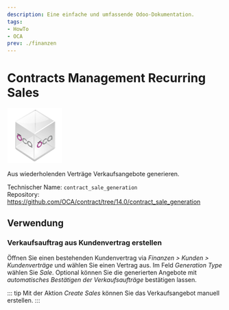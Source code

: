 ```yaml
---
description: Eine einfache und umfassende Odoo-Dokumentation.
tags:
- HowTo
- OCA
prev: ./finanzen
---
```

# Contracts Management Recurring Sales
![icon_oca_app](assets/icon_oca_app.png)

Aus wiederholenden Verträge Verkaufsangebote generieren. 

Technischer Name: `contract_sale_generation`\
Repository: <https://github.com/OCA/contract/tree/14.0/contract_sale_generation>

## Verwendung

### Verkaufsauftrag aus Kundenvertrag erstellen

Öffnen Sie einen bestehenden Kundenvertrag via *Finanzen > Kunden > Kundenverträge* und wählen Sie einen Vertrag aus. Im Feld *Generation Type* wählen Sie *Sale*. Optional können Sie die generierten Angebote mit *automatisches Bestätigen der Verkaufsaufträge* bestätigen lassen.

::: tip
Mit der Aktion *Create Sales* können Sie das Verkaufsangebot manuell erstellen.
:::
